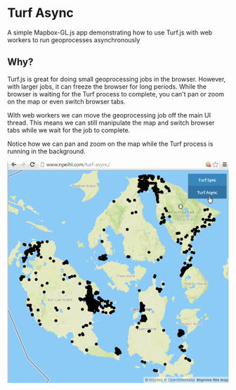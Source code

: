 # Turf Async

A simple Mapbox-GL.js app demonstrating how to use Turf.js with web workers to run geoprocesses asynchronously

## Why?
Turf.js is great for doing small geoprocessing jobs in the browser. However, with larger jobs, it can freeze the browser for long periods. While the browser is waiting for the Turf process to complete, you can't pan or zoom on the map or even switch browser tabs.

With web workers we can move the geoprocessing job off the main UI thread. This means we can still manipulate the map and switch browser tabs while we wait for the job to complete.

Notice how we can pan and zoom on the map while the Turf process is running in the background.

![turf-async](turf-async.gif)



